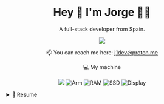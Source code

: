 <h1 align="center">
  Hey 👋 I'm Jorge 👨‍💻
</h1>

<p align="center">
  A full-stack developer from Spain.
</p>

<p align="center">
    <a href="https://www.linkedin.com/in/jorge-ua">
    <img src="https://img.shields.io/badge/linkedin-%230077B5.svg?&style=for-the-badge&logo=linkedin&logoColor=white" />
  </a>
</p>

<p align='center'>
  📫 You can reach me here: <a href='mailto:j1dev@proton.me'>j1dev@proton.me</a>
</p>
<!-- <p align="center"> ❗️ About to start contributing to open source projects.</p> -->

<!-- <p align="center">
  <img src="https://github-readme-stats.vercel.app/api?username=J1Loop&show_icons=true&count_private=true&theme=auto" width="350">
</p> -->

<p align="center">
  💻 My machine<br><br>
  <img src="https://img.shields.io/badge/apple-181717.svg?&style=for-the-badge&logo=apple&logoColor=white&logoWidth=20" />
  <img src="https://img.shields.io/badge/CHIP-Pro--2021-181717?labelColor=0091BD&style=for-the-badge&logo=Arm&logoColor=white&logoWidth=20" alt="Arm" />
  <img src="https://img.shields.io/badge/RAM-16GB-181717.svg?&style=for-the-badge&logoColor=white" alt="RAM"/>
  <img src="https://img.shields.io/badge/SSD-512GB-181717.svg?&style=for-the-badge" alt="SSD"/>
  <img src="https://img.shields.io/badge/Display-16%22-181717.svg?&style=for-the-badge" alt="Display"/>
</p>


<details>
  <summary>📃 Resume</summary>

## Education

- 📖 **Responsive Web Design**\
📅 Jan 2022 - Feb 2022\
📍 [**freeCodeCamp**](https://www.freecodecamp.org/) - Remote

- 📖 **Javascript Algorithms and Data Structures**\
📅 Feb 2022 - Mar 2022\
📍 [**freeCodeCamp**](https://www.freecodecamp.org/) - Remote

- 📖 **Full-Stack Development**\
📅 Apr 2022 - Jul 2022\
📍 [**ID Bootcamps**](https://iddigitalschool.com/bootcamps/) - Madrid

- 📖 **Cloud & DevOps: Continuous Transformation**\
📅 Dec 2023 - Feb 2024\
📍 [**MIT Professional Education**](https://professional.mit.edu/course-catalog/cloud-devops-continuous-transformation) - Remote

## Experience

<div align="right">
  <img align="right" src="https://img.shields.io/badge/NodeJS-339933?style=flat&logo=Node.js&logoColor=white&logoWidth=20" alt="NodeJS" />
  <img align="right" src="https://img.shields.io/badge/PostgreSQL-4169E1?style=flat&logo=postgresql&logoColor=white" alt="PostgreSQL" />
  <img align="right" src="https://img.shields.io/badge/Angular-white?style=flat&logo=Angular&logoColor=E23237" alt="Angular" />
  <img align="right" src="https://img.shields.io/badge/AWS-232F3E?style=flat&logo=Amazon-AWS&logoColor=goldenrod&logoWidth=20" alt="AWS" />
  <img align="right" src="https://img.shields.io/badge/Gitlab-FC6D26?style=flat&logo=Gitlab&logoColor=white" alt="Gitlab" />
</div>

<br>

<div align="right">
  <img align="right" src="https://img.shields.io/badge/Jenkins-D24939?style=flat&logo=Jenkins&logoColor=white&logoWidth=20" alt="Jenkins" />
  <img align="right" src="https://img.shields.io/badge/Sass-CC6699?style=flat&logo=Sass&logoColor=white&logoWidth=20" alt="Sass" />
</div>

👨‍💻 **Full-Stack Developer**\
📅 Oct 2022 - Jul 2023\
📍 **Booboo** - 🇪🇸 Pinto, Madrid

<div align=right>
  <img align="right" src="https://img.shields.io/badge/Python-3776AB?style=flat&logo=python&logoColor=white" alt="Python" >
  <img align="right" src="https://img.shields.io/badge/Rails-D30001?style=flat&logo=Ruby on Rails&logoColor=white&logoWidth=20" alt="Ruby on Rails" />
  <img align="right" src="https://img.shields.io/badge/NodeJS-339933?style=flat&logo=Node.js&logoColor=white&logoWidth=20" alt="NodeJS" />
  <img align="right" src="https://img.shields.io/badge/PostgreSQL-4169E1?style=flat&logo=postgresql&logoColor=white" alt="PostgreSQL" />
  <img align="right" src="https://img.shields.io/badge/AWS-232F3E?style=flat&logo=Amazon-AWS&logoColor=goldenrod&logoWidth=20" alt="AWS" />  
</div>

<br>

<div align=right>
  <img align="right" src="https://img.shields.io/badge/Docker-2496ED?style=flat&logo=Docker&logoColor=white&logoWidth=20" alt="Docker" />
  <img align="right" src="https://img.shields.io/badge/Actions-181717?style=flat&logo=github&logoColor=white" alt="Github Actions" />
  <img align="right" src="https://img.shields.io/badge/React-20232A?style=flat&logo=react&logoColor=61DAFB" alt="React" />
  <img align="right" src="https://img.shields.io/badge/Sass-CC6699?style=flat&logo=Sass&logoColor=white&logoWidth=20" alt="Sass" />
</div>

👨‍💻 **Full-Stack Developer**\
📅  Jul 2023 - Today\
📍 **Global Alumni** - 🇪🇸 Madrid
